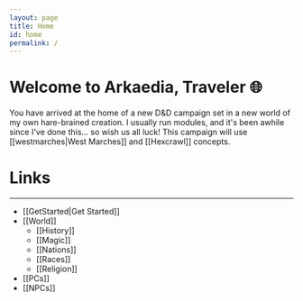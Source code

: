 ```yaml
---
layout: page
title: Home
id: home
permalink: /
---
```

# Welcome to Arkaedia, Traveler 🌐
You have arrived at the home of a new D&D campaign set in a new world of my own hare-brained creation. I usually run modules, and it's been awhile since I've done this... so wish us all luck!
This campaign will use [[westmarches|West Marches]] and [[Hexcrawl]] concepts.
# Links
---
- [[GetStarted|Get Started]]
- [[World]]
	- [[History]]
	- [[Magic]]
	- [[Nations]]
	- [[Races]]
	- [[Religion]]
- [[PCs]]
- [[NPCs]]